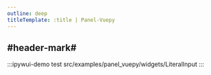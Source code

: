 ```yaml
---
outline: deep
titleTemplate: :title | Panel-Vuepy
---
```


## #header-mark#
:::ipywui-demo test
src/examples/panel_vuepy/widgets/LiteralInput
::: 